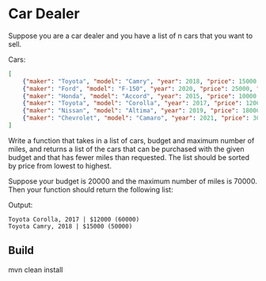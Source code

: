 # Car Dealer

Suppose you are a car dealer and you have a list of n cars that you want to sell.

Cars:
```json
[
    {"maker": "Toyota", "model": "Camry", "year": 2018, "price": 15000, "miles": 50000},
    {"maker": "Ford", "model": "F-150", "year": 2020, "price": 25000, "miles": 80000},
    {"maker": "Honda", "model": "Accord", "year": 2015, "price": 10000, "miles": 120000},
    {"maker": "Toyota", "model": "Corolla", "year": 2017, "price": 12000, "miles": 60000},
    {"maker": "Nissan", "model": "Altima", "year": 2019, "price": 18000, "miles": 90000},
    {"maker": "Chevrolet", "model": "Camaro", "year": 2021, "price": 30000, "miles": 20000}
]
```

Write a function that takes in a list of cars, budget and maximum number of miles, and returns a list of the cars
that can be purchased with the given budget and that has fewer miles than requested. The list should be sorted by
price from lowest to highest.


Suppose your budget is 20000 and the maximum number of miles is 70000. Then your function should return the following list:

Output:
```
Toyota Corolla, 2017 | $12000 (60000) 
Toyota Camry, 2018 | $15000 (50000) 
```


## Build
mvn clean install